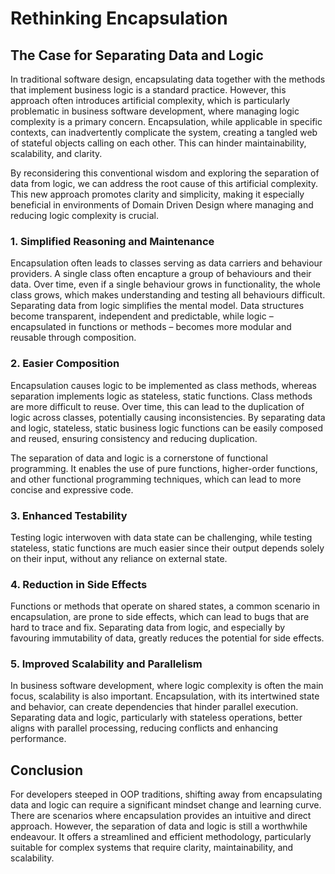 # Rethinking Encapsulation 
## The Case for Separating Data and Logic
In traditional software design, encapsulating data together with the methods that implement business logic is a standard practice. However, this approach often introduces artificial complexity, which is particularly problematic in business software development, where managing logic complexity is a primary concern. Encapsulation, while applicable in specific contexts, can inadvertently complicate the system, creating a tangled web of stateful objects calling on each other. This can hinder maintainability, scalability, and clarity.

By reconsidering this conventional wisdom and exploring the separation of data from logic, we can address the root cause of this artificial complexity. This new approach promotes clarity and simplicity, making it especially beneficial in environments of Domain Driven Design where managing and reducing logic complexity is crucial.

### 1. Simplified Reasoning and Maintenance
Encapsulation often leads to classes serving as data carriers and behaviour providers. A single class often encapture a group of behaviours and their data. Over time, even if a single behaviour grows in functionality, the whole class grows, which makes understanding and testing all behaviours difficult. Separating data from logic simplifies the mental model. Data structures become transparent, independent and predictable, while logic – encapsulated in functions or methods – becomes more modular and reusable through composition.

### 2. Easier Composition
Encapsulation causes logic to be implemented as class methods, whereas separation implements logic as stateless, static functions. Class methods are more difficult to reuse. Over time, this can lead to the duplication of logic across classes, potentially causing inconsistencies. By separating data and logic, stateless, static business logic functions can be easily composed and reused, ensuring consistency and reducing duplication.

The separation of data and logic is a cornerstone of functional programming. It enables the use of pure functions, higher-order functions, and other functional programming techniques, which can lead to more concise and expressive code.

### 3. Enhanced Testability
Testing logic interwoven with data state can be challenging, while testing stateless, static functions are much easier since their output depends solely on their input, without any reliance on external state.

### 4. Reduction in Side Effects
Functions or methods that operate on shared states, a common scenario in encapsulation, are prone to side effects, which can lead to bugs that are hard to trace and fix. Separating data from logic, and especially by favouring immutability of data, greatly reduces the potential for side effects.

### 5. Improved Scalability and Parallelism
In business software development, where logic complexity is often the main focus, scalability is also important. Encapsulation, with its intertwined state and behavior, can create dependencies that hinder parallel execution. Separating data and logic, particularly with stateless operations, better aligns with parallel processing, reducing conflicts and enhancing performance.

## Conclusion
For developers steeped in OOP traditions, shifting away from encapsulating data and logic can require a significant mindset change and learning curve. There are scenarios where encapsulation provides an intuitive and direct approach. However, the separation of data and logic is still a worthwhile endeavour. It offers a streamlined and efficient methodology, particularly suitable for complex systems that require clarity, maintainability, and scalability.
